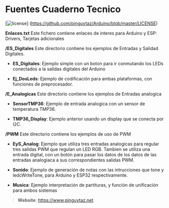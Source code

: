 # Fuentes Cuaderno Tecnico

[![license](https://www.pinguytaz.net/IMG_GITHUB/gplv3-with-text-84x42.png)] (https://github.com/pinguytaz/Arduino/blob/master/LICENSE)


__Enlaces.txt__ 
    Este fichero contiene enlaces de interes para Arduino y ESP: Drivers, Tarjetas adicionales 
    
__/ES_Digitales__ 
    Este directorio contiene los ejemplos de Entradas y Salidad Digitales.
 
 -   __ES_Digitales__: Ejemplo simple con un boton para ir conmutando los LEDs conectados a la salidas digitales del Arduino
    
 -  __Ej_DosLeds__: Ejemplo de codificación para ambas plataformas, con funciones de preprocesador.
        

__/E_Analogicas__ 
    Este directorio contiene los ejemplos de Entradas analogica
 -   __SensorTMP36__: Ejemplo de entrada analogica con un sensor de temperatura TMP36.
    
 -   __TMP36_Display__: Ejemplo anterior usando un display que se conecta por I2C.


__/PWM__ 
    Este directorio contiene los ejemplos de uso de PWM
 -   __EyS_Analog__: Ejemplo que utiliza tres entradas analogicas para regular tres salidas PWM que regulan un LED RGB. Tambien se utiliza una entrada digital, con un botón para pasar los datos de los datos de las entradas analogiaca a sus correspondientes salidas PWM.
 
  -   __Sonido__: Ejemplo de generación de notas con las intrucciones que tone y ledcWriteTone, para Arduino y ESP32 respectivamente.
  
  -   __Musica__: Ejemplo interpretación de partituras, y función de unificación para ambos sistemas
  

> __Website__: https://www.pinguytaz.net

